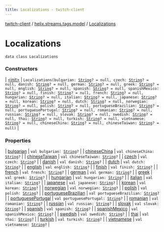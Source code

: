 ```yaml
---
title: Localizations - twitch-client
---
```


[twitch-client](../../index.html) / [helix.streams.tags.model](../index.html) / [Localizations](./index.html)

# Localizations

`data class Localizations`

### Constructors

| [&lt;init&gt;](-init-.html) | `Localizations(bulgarian: `[`String`](https://kotlinlang.org/api/latest/jvm/stdlib/kotlin/-string/index.html)`? = null, czech: `[`String`](https://kotlinlang.org/api/latest/jvm/stdlib/kotlin/-string/index.html)`? = null, danish: `[`String`](https://kotlinlang.org/api/latest/jvm/stdlib/kotlin/-string/index.html)`? = null, german: `[`String`](https://kotlinlang.org/api/latest/jvm/stdlib/kotlin/-string/index.html)`? = null, greek: `[`String`](https://kotlinlang.org/api/latest/jvm/stdlib/kotlin/-string/index.html)`? = null, english: `[`String`](https://kotlinlang.org/api/latest/jvm/stdlib/kotlin/-string/index.html)`? = null, spanish: `[`String`](https://kotlinlang.org/api/latest/jvm/stdlib/kotlin/-string/index.html)`? = null, spanishMexico: `[`String`](https://kotlinlang.org/api/latest/jvm/stdlib/kotlin/-string/index.html)`? = null, finish: `[`String`](https://kotlinlang.org/api/latest/jvm/stdlib/kotlin/-string/index.html)`? = null, french: `[`String`](https://kotlinlang.org/api/latest/jvm/stdlib/kotlin/-string/index.html)`? = null, hungarian: `[`String`](https://kotlinlang.org/api/latest/jvm/stdlib/kotlin/-string/index.html)`? = null, italian: `[`String`](https://kotlinlang.org/api/latest/jvm/stdlib/kotlin/-string/index.html)`? = null, japanese: `[`String`](https://kotlinlang.org/api/latest/jvm/stdlib/kotlin/-string/index.html)`? = null, korean: `[`String`](https://kotlinlang.org/api/latest/jvm/stdlib/kotlin/-string/index.html)`? = null, dutch: `[`String`](https://kotlinlang.org/api/latest/jvm/stdlib/kotlin/-string/index.html)`? = null, norwegian: `[`String`](https://kotlinlang.org/api/latest/jvm/stdlib/kotlin/-string/index.html)`? = null, polish: `[`String`](https://kotlinlang.org/api/latest/jvm/stdlib/kotlin/-string/index.html)`? = null, portugueseBrazilian: `[`String`](https://kotlinlang.org/api/latest/jvm/stdlib/kotlin/-string/index.html)`? = null, portuguesePortugal: `[`String`](https://kotlinlang.org/api/latest/jvm/stdlib/kotlin/-string/index.html)`? = null, romanian: `[`String`](https://kotlinlang.org/api/latest/jvm/stdlib/kotlin/-string/index.html)`? = null, russian: `[`String`](https://kotlinlang.org/api/latest/jvm/stdlib/kotlin/-string/index.html)`? = null, slovak: `[`String`](https://kotlinlang.org/api/latest/jvm/stdlib/kotlin/-string/index.html)`? = null, swedish: `[`String`](https://kotlinlang.org/api/latest/jvm/stdlib/kotlin/-string/index.html)`? = null, thai: `[`String`](https://kotlinlang.org/api/latest/jvm/stdlib/kotlin/-string/index.html)`? = null, turkish: `[`String`](https://kotlinlang.org/api/latest/jvm/stdlib/kotlin/-string/index.html)`? = null, vietnamese: `[`String`](https://kotlinlang.org/api/latest/jvm/stdlib/kotlin/-string/index.html)`? = null, chineseChina: `[`String`](https://kotlinlang.org/api/latest/jvm/stdlib/kotlin/-string/index.html)`? = null, chineseTaiwan: `[`String`](https://kotlinlang.org/api/latest/jvm/stdlib/kotlin/-string/index.html)`? = null)` |

### Properties

| [bulgarian](bulgarian.html) | `val bulgarian: `[`String`](https://kotlinlang.org/api/latest/jvm/stdlib/kotlin/-string/index.html)`?` |
| [chineseChina](chinese-china.html) | `val chineseChina: `[`String`](https://kotlinlang.org/api/latest/jvm/stdlib/kotlin/-string/index.html)`?` |
| [chineseTaiwan](chinese-taiwan.html) | `val chineseTaiwan: `[`String`](https://kotlinlang.org/api/latest/jvm/stdlib/kotlin/-string/index.html)`?` |
| [czech](czech.html) | `val czech: `[`String`](https://kotlinlang.org/api/latest/jvm/stdlib/kotlin/-string/index.html)`?` |
| [danish](danish.html) | `val danish: `[`String`](https://kotlinlang.org/api/latest/jvm/stdlib/kotlin/-string/index.html)`?` |
| [dutch](dutch.html) | `val dutch: `[`String`](https://kotlinlang.org/api/latest/jvm/stdlib/kotlin/-string/index.html)`?` |
| [english](english.html) | `val english: `[`String`](https://kotlinlang.org/api/latest/jvm/stdlib/kotlin/-string/index.html)`?` |
| [finish](finish.html) | `val finish: `[`String`](https://kotlinlang.org/api/latest/jvm/stdlib/kotlin/-string/index.html)`?` |
| [french](french.html) | `val french: `[`String`](https://kotlinlang.org/api/latest/jvm/stdlib/kotlin/-string/index.html)`?` |
| [german](german.html) | `val german: `[`String`](https://kotlinlang.org/api/latest/jvm/stdlib/kotlin/-string/index.html)`?` |
| [greek](greek.html) | `val greek: `[`String`](https://kotlinlang.org/api/latest/jvm/stdlib/kotlin/-string/index.html)`?` |
| [hungarian](hungarian.html) | `val hungarian: `[`String`](https://kotlinlang.org/api/latest/jvm/stdlib/kotlin/-string/index.html)`?` |
| [italian](italian.html) | `val italian: `[`String`](https://kotlinlang.org/api/latest/jvm/stdlib/kotlin/-string/index.html)`?` |
| [japanese](japanese.html) | `val japanese: `[`String`](https://kotlinlang.org/api/latest/jvm/stdlib/kotlin/-string/index.html)`?` |
| [korean](korean.html) | `val korean: `[`String`](https://kotlinlang.org/api/latest/jvm/stdlib/kotlin/-string/index.html)`?` |
| [norwegian](norwegian.html) | `val norwegian: `[`String`](https://kotlinlang.org/api/latest/jvm/stdlib/kotlin/-string/index.html)`?` |
| [polish](polish.html) | `val polish: `[`String`](https://kotlinlang.org/api/latest/jvm/stdlib/kotlin/-string/index.html)`?` |
| [portugueseBrazilian](portuguese-brazilian.html) | `val portugueseBrazilian: `[`String`](https://kotlinlang.org/api/latest/jvm/stdlib/kotlin/-string/index.html)`?` |
| [portuguesePortugal](portuguese-portugal.html) | `val portuguesePortugal: `[`String`](https://kotlinlang.org/api/latest/jvm/stdlib/kotlin/-string/index.html)`?` |
| [romanian](romanian.html) | `val romanian: `[`String`](https://kotlinlang.org/api/latest/jvm/stdlib/kotlin/-string/index.html)`?` |
| [russian](russian.html) | `val russian: `[`String`](https://kotlinlang.org/api/latest/jvm/stdlib/kotlin/-string/index.html)`?` |
| [slovak](slovak.html) | `val slovak: `[`String`](https://kotlinlang.org/api/latest/jvm/stdlib/kotlin/-string/index.html)`?` |
| [spanish](spanish.html) | `val spanish: `[`String`](https://kotlinlang.org/api/latest/jvm/stdlib/kotlin/-string/index.html)`?` |
| [spanishMexico](spanish-mexico.html) | `val spanishMexico: `[`String`](https://kotlinlang.org/api/latest/jvm/stdlib/kotlin/-string/index.html)`?` |
| [swedish](swedish.html) | `val swedish: `[`String`](https://kotlinlang.org/api/latest/jvm/stdlib/kotlin/-string/index.html)`?` |
| [thai](thai.html) | `val thai: `[`String`](https://kotlinlang.org/api/latest/jvm/stdlib/kotlin/-string/index.html)`?` |
| [turkish](turkish.html) | `val turkish: `[`String`](https://kotlinlang.org/api/latest/jvm/stdlib/kotlin/-string/index.html)`?` |
| [vietnamese](vietnamese.html) | `val vietnamese: `[`String`](https://kotlinlang.org/api/latest/jvm/stdlib/kotlin/-string/index.html)`?` |

